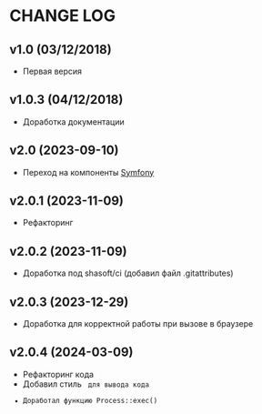 CHANGE LOG
==========

## v1.0 (03/12/2018)

* Первая версия

## v1.0.3 (04/12/2018)

* Доработка документации

## v2.0 (2023-09-10)

* Переход на компоненты [Symfony](https://symfony.com/)

## v2.0.1 (2023-11-09)

* Рефакторинг

## v2.0.2 (2023-11-09)
* Доработка под shasoft/ci (добавил файл .gitattributes)

## v2.0.3 (2023-12-29) 
* Доработка для корректной работы при вызове в браузере

## v2.0.4 (2024-03-09)
* Рефакторинг кода
* Добавил стиль <code> для вывода кода
* Доработал функцию Process::exec()